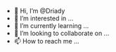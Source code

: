 - 👋 Hi, I’m @Driady
- 👀 I’m interested in ...
- 🌱 I’m currently learning ...
- 💞️ I’m looking to collaborate on ...
- 📫 How to reach me ...

<!---
Driady/Driady is a ✨ special ✨ repository because its `README.md` (this file) appears on your GitHub profile.
You can click the Preview link to take a look at your changes.
--->
